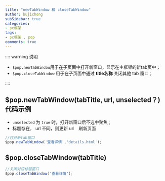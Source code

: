 ```yaml
---
title: "newTabWindow 和 closeTabWindow"
author: bujichong
subSidebar: true
categories:
- pc框架
tags:
- pc框架 , pop
comments: true
---
```

:::: warning 说明

- `$pop.newTabWindow`用于在子页面中打开新窗口，显示在主框架的新tab页中；
- `$pop.closeTabWindow` 用于在子页面中通过 **title名称** 关闭其他 tab 窗口；

::::

## $pop.newTabWindow(tabTitle, url, unselected？)代码示例

- `unselected` 为 `true` 时，打开新窗口后不选中聚焦；
- 标题存在， url 不同，则更新 url　刷新页面

```js
//打开新tab窗口
$pop.newTabWindow('查看详情','details.html');
```



## $pop.closeTabWindow(tabTitle)

```js
//关闭对应标题窗口
$pop.closeTabWindow('查看详情');
```

